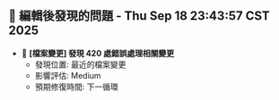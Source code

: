 ## 🚨 編輯後發現的問題 - Thu Sep 18 23:43:57 CST 2025

- 🔄 **[檔案變更] 發現      420 處錯誤處理相關變更**
  - 發現位置: 最近的檔案變更
  - 影響評估: Medium
  - 預期修復時間: 下一循環

